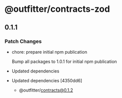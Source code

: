 # @outfitter/contracts-zod

## 0.1.1

### Patch Changes

- chore: prepare initial npm publication

  Bump all packages to 1.0.1 for initial npm publication

- Updated dependencies
- Updated dependencies [4350dd6]
  - @outfitter/contracts@0.1.2
